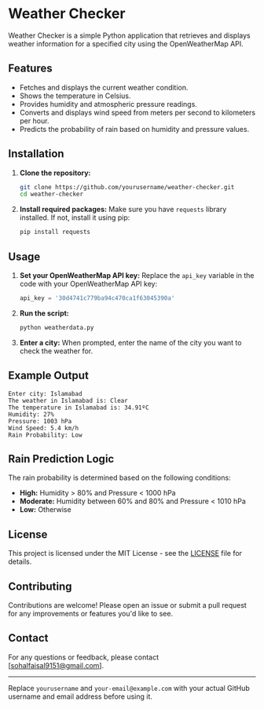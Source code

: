 # Weather Checker

Weather Checker is a simple Python application that retrieves and displays weather information for a specified city using the OpenWeatherMap API.

## Features

- Fetches and displays the current weather condition.
- Shows the temperature in Celsius.
- Provides humidity and atmospheric pressure readings.
- Converts and displays wind speed from meters per second to kilometers per hour.
- Predicts the probability of rain based on humidity and pressure values.

## Installation

1. **Clone the repository:**
    ```bash
    git clone https://github.com/yourusername/weather-checker.git
    cd weather-checker
    ```

2. **Install required packages:**
    Make sure you have `requests` library installed. If not, install it using pip:
    ```bash
    pip install requests
    ```

## Usage

1. **Set your OpenWeatherMap API key:**
    Replace the `api_key` variable in the code with your OpenWeatherMap API key:
    ```python
    api_key = '30d4741c779ba94c470ca1f63045390a'
    ```

2. **Run the script:**
    ```bash
    python weatherdata.py
    ```

3. **Enter a city:**
    When prompted, enter the name of the city you want to check the weather for.

## Example Output

```
Enter city: Islamabad
The weather in Islamabad is: Clear
The temperature in Islamabad is: 34.91ºC
Humidity: 27%
Pressure: 1003 hPa
Wind Speed: 5.4 km/h
Rain Probability: Low
```

## Rain Prediction Logic

The rain probability is determined based on the following conditions:

- **High:** Humidity > 80% and Pressure < 1000 hPa
- **Moderate:** Humidity between 60% and 80% and Pressure < 1010 hPa
- **Low:** Otherwise

## License

This project is licensed under the MIT License - see the [LICENSE](LICENSE) file for details.

## Contributing

Contributions are welcome! Please open an issue or submit a pull request for any improvements or features you'd like to see.

## Contact

For any questions or feedback, please contact [sohalfaisal9151@gmail.com].

---

Replace `yourusername` and `your-email@example.com` with your actual GitHub username and email address before using it.
